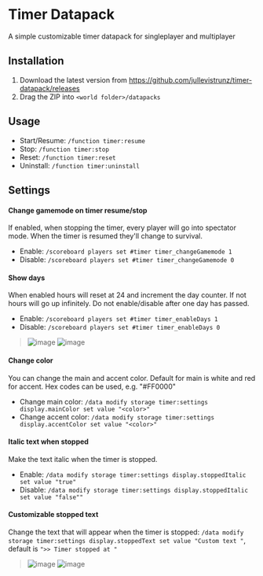 # Timer Datapack

A simple customizable timer datapack for singleplayer and multiplayer

## Installation

1. Download the latest version from https://github.com/jullevistrunz/timer-datapack/releases
2. Drag the ZIP into `<world folder>/datapacks`

## Usage

- Start/Resume: `/function timer:resume`
- Stop: `/function timer:stop`
- Reset: `/function timer:reset`
- Uninstall: `/function timer:uninstall`

## Settings

#### Change gamemode on timer resume/stop

If enabled, when stopping the timer, every player will go into spectator mode. When the timer is resumed they'll change to survival.

- Enable: `/scoreboard players set #timer timer_changeGamemode 1`
- Disable: `/scoreboard players set #timer timer_changeGamemode 0`

#### Show days

When enabled hours will reset at 24 and increment the day counter. If not hours will go up infinitely. Do not enable/disable after one day has passed.

- Enable: `/scoreboard players set #timer timer_enableDays 1`
- Disable: `/scoreboard players set #timer timer_enableDays 0`

> ![image](https://github.com/user-attachments/assets/c7c09f29-cbbf-405c-987f-8a9f840747f0)
> ![image](https://github.com/user-attachments/assets/3a741477-9013-42ae-af71-98b025e1764a)

#### Change color

You can change the main and accent color. Default for main is white and red for accent. Hex codes can be used, e.g. "#FF0000"

- Change main color: `/data modify storage timer:settings display.mainColor set value "<color>"`
- Change accent color: `/data modify storage timer:settings display.accentColor set value "<color>"`

#### Italic text when stopped

Make the text italic when the timer is stopped.

- Enable: `/data modify storage timer:settings display.stoppedItalic set value "true"`
- Disable: `/data modify storage timer:settings display.stoppedItalic set value "false""`

#### Customizable stopped text

Change the text that will appear when the timer is stopped: `/data modify storage timer:settings display.stoppedText set value "Custom text "`, default is `">> Timer stopped at "`

> ![image](https://github.com/user-attachments/assets/4d486dc2-bda5-43d2-a076-3f0969b86a09)
> ![image](https://github.com/user-attachments/assets/441811d7-fa52-431a-9c40-829a44165cad)

